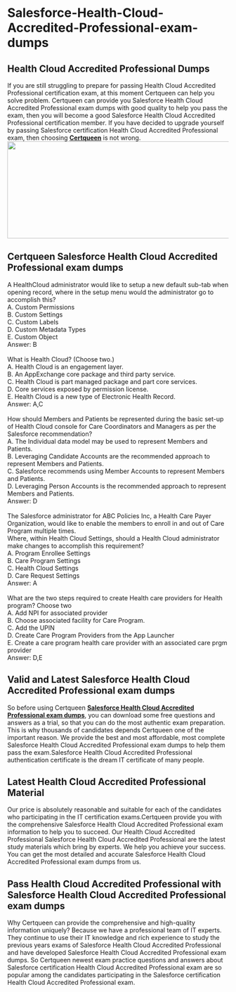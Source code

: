 # Salesforce-Health-Cloud-Accredited-Professional-exam-dumps
<h2>
	Health Cloud Accredited Professional Dumps
</h2>
If you are still struggling to prepare for passing Health Cloud Accredited Professional certification exam, at this moment Certqueen can help you solve problem. Certqueen can provide you Salesforce Health Cloud Accredited Professional exam dumps with good quality to help you pass the exam, then you will become a good Salesforce Health Cloud Accredited Professional certification member. If you have decided to upgrade yourself by passing Salesforce certification Health Cloud Accredited Professional exam, then choosing <a href="http://www.certqueen.com/" target="_blank"><strong>Certqueen</strong></a> is not wrong.
<div style="text-align:center;">
	<a href="https://www.certqueen.com/promotion.asp" target="_blank"><img src="https://www.certqueen.com/T/CQ-COM/images/uploads/20221110092702_0020.jpg" width="600" height="221" alt="" /></a> 
</div>
<h2>
	Certqueen Salesforce Health Cloud Accredited Professional exam dumps
</h2>
A HealthCloud administrator would like to setup a new default sub-tab when opening record, where in the setup menu would the administrator go to accomplish this? <br />
A. Custom Permissions <br />
B. Custom Settings <br />
C. Custom Labels <br />
D. Custom Metadata Types <br />
E. Custom Object <br />
Answer: B<br />
<br />
What is Health Cloud? (Choose two.) <br />
A. Health Cloud is an engagement layer. <br />
B. An AppExchange core package and third party service. <br />
C. Health Cloud is part managed package and part core services. <br />
D. Core services exposed by permission license. <br />
E. Health Cloud is a new type of Electronic Health Record. <br />
Answer: A,C<br />
<br />
How should Members and Patients be represented during the basic set-up of Health Cloud console for Care Coordinators and Managers as per the Salesforce recommendation? <br />
A. The Individual data model may be used to represent Members and Patients. <br />
B. Leveraging Candidate Accounts are the recommended approach to represent Members and Patients. <br />
C. Salesforce recommends using Member Accounts to represent Members and Patients. <br />
D. Leveraging Person Accounts is the recommended approach to represent Members and Patients. <br />
Answer: D<br />
<br />
The Salesforce administrator for ABC Policies Inc, a Health Care Payer Organization, would like to enable the members to enroll in and out of Care Program multiple times. <br />
Where, within Health Cloud Settings, should a Health Cloud administrator make changes to accomplish this requirement? <br />
A. Program Enrollee Settings <br />
B. Care Program Settings <br />
C. Health Cloud Settings <br />
D. Care Request Settings <br />
Answer: A<br />
<br />
What are the two steps required to create Health care providers for Health program? Choose two <br />
A. Add NPI for associated provider <br />
B. Choose associated facility for Care Program. <br />
C. Add the UPIN <br />
D. Create Care Program Providers from the App Launcher <br />
E. Create a care program health care provider with an associated care prgm provider <br />
Answer: D,E<br />
<h2>
	Valid and Latest Salesforce Health Cloud Accredited Professional exam dumps
</h2>
So before using Certqueen <a href="https://www.certqueen.com/Health-Cloud-Accredited-Professional.html" target="_blank"><strong>Salesforce Health Cloud Accredited Professional exam dumps</strong></a>, you can download some free questions and answers as a trial, so that you can do the most authentic exam preparation. This is why thousands of candidates depends Certqueen one of the important reason. We provide the best and most affordable, most complete Salesforce Health Cloud Accredited Professional exam dumps to help them pass the exam.Salesforce Health Cloud Accredited Professional authentication certificate is the dream IT certificate of many people.<br />
<h2>
	Latest  Health Cloud Accredited Professional Material
</h2>
Our price is absolutely reasonable and suitable for each of the candidates who participating in the IT certification exams.Certqueen provide you with the comprehensive Salesforce Health Cloud Accredited Professional exam information to help you to succeed. Our Health Cloud Accredited Professional Salesforce Health Cloud Accredited Professional are the latest study materials which bring by experts. We help you achieve your success. You can get the most detailed and accurate Salesforce Health Cloud Accredited Professional exam dumps from us.<br />
<h2>
	Pass Health Cloud Accredited Professional with Salesforce Health Cloud Accredited Professional exam dumps
</h2>
Why Certqueen can provide the comprehensive and high-quality information uniquely? Because we have a professional team of IT experts. They continue to use their IT knowledge and rich experience to study the previous years exams of Salesforce Health Cloud Accredited Professional and have developed Salesforce Health Cloud Accredited Professional exam dumps. So Certqueen newest exam practice questions and answers about Salesforce certification Health Cloud Accredited Professional exam are so popular among the candidates participating in the Salesforce certification Health Cloud Accredited Professional exam.
